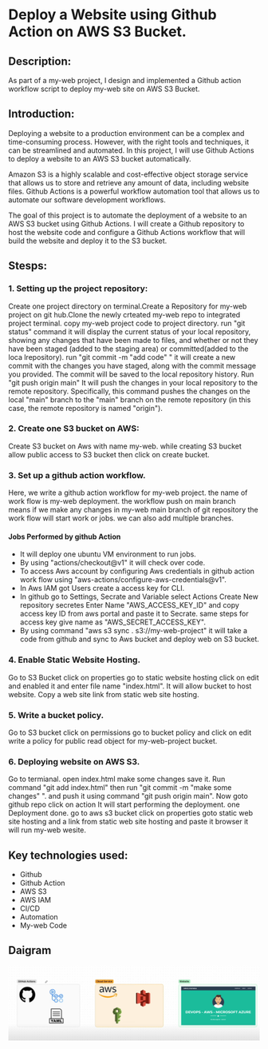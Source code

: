 # Deploy a Website using Github Action on AWS S3 Bucket.

## Description: 

As part of a my-web project, I design and implemented a Github action workflow script to deploy my-web site on AWS S3 Bucket.

## Introduction:

Deploying a website to a production environment can be a complex and time-consuming process. However, with the right tools and techniques, it can be streamlined and automated. In this project, I will use Github Actions to deploy a website to an AWS S3 bucket automatically.

Amazon S3 is a highly scalable and cost-effective object storage service that allows us to store and retrieve any amount of data, including website files. Github Actions is a powerful workflow automation tool that allows us to automate our software development workflows.

The goal of this project is to automate the deployment of a website to an AWS S3 bucket using Github Actions. I will create a Github repository to host the website code and configure a Github Actions workflow that will build the website and deploy it to the S3 bucket.

## Stesps:

### 1. Setting up the project repository: 

Create one project directory on terminal.Create a Repository for my-web project on git hub.Clone the newly crteated my-web repo to integrated project
terminal. copy my-web project code to project directory. run "git status" command it will display the current status of your local repository, showing
any changes that have been made to files, and whether or not they have been staged (added to the staging area) or committed(added to the loca lrepository). 
run "git commit -m "add code" " it will create a new commit with the changes you have staged, along with the commit message you provided. The commit will 
be saved to the local repository history. Run "git push origin main" It will push the changes in your local repository to the remote repository. Specifically, this command pushes the changes on the local "main" branch to the "main" branch on the remote repository (in this case, the remote repository 
is named "origin").
   
### 2. Create one S3 bucket on AWS:

Create S3 bucket on Aws with name my-web. while creating S3 bucket allow public access to S3 bucket then click on create bucket.

### 3. Set up a github action workflow.

Here, we write a github action workflow for my-web project. the name of work flow is my-web deployment. the workflow push on main branch means if we make 
any changes in my-web main branch of git repository the work flow will start work or jobs. we can also add multiple branches.
    
#### Jobs Performed by github Action
    
- It will deploy one ubuntu VM environment to run jobs.
- By using "actions/checkout@v1" it will check over code.
- To access Aws account by configuring Aws credentials in github action work flow using "aws-actions/configure-aws-credentials@v1".
- In Aws IAM got Users create a access key for CLI.
- In github go to Settings, Secrate and Variable select Actions Create New repository secretes Enter Name "AWS_ACCESS_KEY_ID" and copy access key ID      from aws portal and paste it to Secrate. same steps for access key give name as "AWS_SECRET_ACCESS_KEY".
- By using command "aws s3 sync . s3://my-web-project" it will take a code from github and sync to Aws bucket and deploy web on S3 bucket.
 
 ### 4. Enable Static Website Hosting.
 
 Go to S3 Bucket click on properties go to static website hosting click on edit and enabled it and enter file name "index.html". It will allow bucket to 
 host website. Copy a web site link from static web site hosting.
        
 ### 5. Write a bucket policy.
 
Go to S3 bucket click on permissions go to bucket policy and click on edit write a policy for public read object for my-web-project bucket.
      
### 6. Deploying website on AWS S3.

Go to termianal. open index.html make some changes save it. Run command "git add index.html" then run "git commit -m "make some changes" ". and push it 
using command "git push origin main". Now goto github repo click on action It will start performing the deployment. one Deployment done. go to aws 
s3 bucket click on properties goto static web site hosting and a link from static web site hosting and paste it browser it will run my-web wesite.
    
## Key technologies used: 

- Github
- Github Action
- AWS S3
- AWS IAM
- CI/CD 
- Automation
- My-web Code
    
    
## Daigram



   <img width="1396" alt="image" src="https://raw.githubusercontent.com/ahmad24mliwala/images/main/my-web-app-project-architecture.jpg?raw=true">





